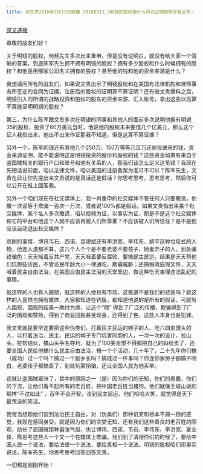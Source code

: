 ```yaml
---
title: 郭文贵2018年3月13日直播 20180313_3明镜的股权用什么可以证明和陈军有关系！
---
```


[原文連接](https://gnews.org/ThreadView/53477356)

尊敬的战友们好！


关于明镜的股权，何频先生多次出来重申，但是没有说明白，就没有给大家一个清晰的答案。到底陈军先生拥不拥有明镜的股权？拥有多少股权和什么时候拥有的股权？和他是用哪家公司名义拥有的股权？甚至他的钱和他的资金来源是什么？


我想请问所有的战友们，如果说文贵出示了明镜股权和在美国有法律机构和律师事务所签定的合同为证据，注册后的股权的证明算不算证明？还有继文贵爆料之后，明镜引入的所谓的战略投资和股权的股东的资金来源、汇入账号，拿出这些以后算不算能证明明镜的股权？


第三，为什么陈军跟文贵多次在明镜的同事和其他人的面前多次说明他拥有明镜35的股权，投资了60万美元当时，他说他的股权未来要值几个亿美元，那么这个证人我指出来，他出不出来作证那我不知道，但是这算不算证据？


另外一个，陈军的钱还有其他几个250万、150万等等几百万这些投进来的钱，资金来源证明，能不能说明这是明镜投资的股份和股权的钱？这些资金如果有来自于盗国贼相关的银行户口和账号和他有关系的人，那我们该怎么定义这笔钱？我现在先把话说前面，咱以法律文件，咱以美国的注册备案为准可不可以？陈军先生，文贵在此让你先提出来文贵说的是真话还是假话？你思考思考，思考思考，然后你可以公开在推上回答我。


另外一个咱们现在在社交媒体上，我一再重申的社交媒体不管任何人只要撒谎，他撒一次谎等于欺骗一百次一万次，或者说100%都是假话。如果文贵指出来某个社交媒体、某个名人多次撒谎，咱以视频为证，以事实为证，那是不是这个社交媒体和它的平台和他这个人就不应该再被人们所尊重？不应该被人们所信任？是不是他应该自动退出社交媒体？


悲剧的事情，博讯韦石、西诺、袁建斌还有李洪宽、李伟东、胡平这种垃圾式的人物，他连人渣都不算，这几个人个个是不要老婆不要孩子、抛妻弃子的人，到处骗钱骗色；天天喊着反共产党，天天喊着要反腐败，要搞民主民运，结果是天天帮他们坑那些访民，不管访民年龄大小一律通吃，欺骗威胁；还搞假政庇假文件，天天喊着民主自由法治，在美国自由民主法治的天堂里边，做这种伤天害理违法乱纪的事情。


就这样的人也有人跟随，就这样的人他也有市场，这难道不是我们的悲哀吗？就这样的人竟然也拥有媒体，大家都知道在钓鱼，都知道他说的是所有的假话，可就有人围观，围观的结果—助纣为虐，让这个“假” 得到了广泛的传播，欺骗得到了广泛的围观和赞扬，得到了商业回报甚至现金，还得到了色，这些人本身也是犯罪。


我文贵就是要坚定要把这些伪类们、打着民主民运的幌子的人、吃六四血馒头的人，以打着法治、民主、民运的幌子专门坑害同胞的人，一次一次的设计，拉山头，拉帮结伙，搞山头争名夺利，就为了100美金恨不得都把自己的妈给卖了，还要全国人民给他搞什么民主自由法治，搞一个个活动，几十年了，二十九年你们搞（成功）过一个吗？搞过一个副乡长吗？搞成过一件事吗？你连你家房子都搞不明白，老婆孩子都搞丢了，到处坑蒙拐骗，还让全国人民为他买单。


这就让盗国贼嚣张了，其中的原因之一（是）因为你们的无知，你们的愚蠢，你们的下流，让他们看不起所有的老百姓，把中国老百姓当猪狗。他们就像王岐山说的那样“不过如此” ，百年不会开智，谈到民主民运，他们哈哈大笑，就觉得是天下最荒诞的笑话。


我每当想起他们谈到法治民主自由，对（伪类们）那种讥笑和根本不屑一顾的感觉，我现在感同身受。就是因为你们的贪婪无知，还有我们这些善良的老百姓的围观，助长了盗国贼那种嚣张气焰，也让博讯、西诺、韦石、李伟东、李洪宽、夏业良、陈思考这些人一个又一个在媒体上欺骗。我们到了清理你们的时候了，要给中国人民一个说法，要给法律一个说法，要给真相一个说法。明镜的股权咱们用事实说话，陈军先生，你思考思考回答回答文贵。


一切都是刚刚开始！
